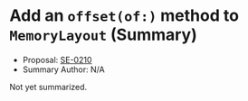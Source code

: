 # Add an `offset(of:)` method to `MemoryLayout` (Summary)

* Proposal: [SE-0210](https://github.com/apple/swift-evolution/blob/main/proposals/0210-key-path-offset.md)
* Summary Author: N/A

Not yet summarized.
